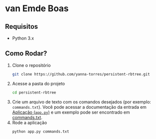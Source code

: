 # van Emde Boas

## Requisitos

- Python 3.x

## Como Rodar?

1. Clone o repositório
    ```bash
    git clone https://github.com/yanna-torres/persistent-rbtree.git
    ```
2. Acesse a pasta do projeto
    ```bash
    cd persistent-rbtree
    ```
3. Crie um arquivo de texto com os comandos desejados (por exemplo: `commands.txt`). Você pode acessar a documentação da entrada em [Aplicação (`app.py`)](#aplicação-apppy) e um exemplo pode ser encontrado em [commands.txt](commands.txt).
4. Rode a aplicação
    ```bash
    python app.py commands.txt
    ```